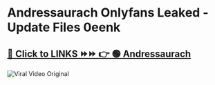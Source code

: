 
 # Andressaurach Onlyfans Leaked - Update Files 0eenk

## <h2><a href="https://clipsfans.com/Andressaurach&ref=git">🔗 Click to LINKS ⏩⏩ 👉 🟢 Andressaurach </a></h2>

<a href="https://clipsfans.com/Andressaurach&ref=git" rel="nofollow" data-target="animated-image.originalLink"><img src="https://i.ibb.co.com/xMMVF88/686577567.gif" alt="Viral Video Original" style="max-width: 100%; display: inline-block;" data-target="animated-image.originalImage"></a>

